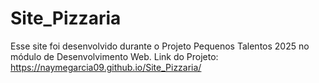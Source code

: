 # Site_Pizzaria
Esse site foi desenvolvido durante o Projeto Pequenos Talentos 2025 no módulo de Desenvolvimento Web.
Link do Projeto: https://naymegarcia09.github.io/Site_Pizzaria/
